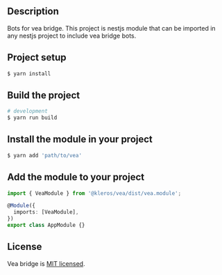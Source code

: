 ## Description

Bots for vea bridge.
This project is nestjs module that can be imported in any nestjs project to include vea bridge bots.

## Project setup

```bash
$ yarn install
```

## Build the project

```bash
# development
$ yarn run build
```

## Install the module in your project

```bash
$ yarn add 'path/to/vea'
```

## Add the module to your project

```typescript
import { VeaModule } from '@kleros/vea/dist/vea.module';

@Module({
  imports: [VeaModule],
})
export class AppModule {}
```

## License

Vea bridge is [MIT licensed](https://github.com/kleros/vea/blob/dev/LICENSE).
